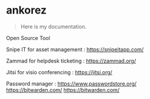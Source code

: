 # ankorez

> Here is my documentation.

Open Source Tool

 Snipe IT for asset management : https://snipeitapp.com/

 Zammad for helpdesk ticketing : https://zammad.org/

 Jitsi for visio conferencing : https://jitsi.org/

 Password manager : https://www.passwordstore.org/  https://bitwarden.com/   https://bitwarden.com/
